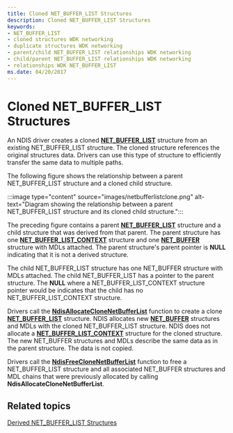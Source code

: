 ```yaml
---
title: Cloned NET_BUFFER_LIST Structures
description: Cloned NET_BUFFER_LIST Structures
keywords:
- NET_BUFFER_LIST
- cloned structures WDK networking
- duplicate structures WDK networking
- parent/child NET_BUFFER_LIST relationships WDK networking
- child/parent NET_BUFFER_LIST relationships WDK networking
- relationships WDK NET_BUFFER_LIST
ms.date: 04/20/2017
---
```


# Cloned NET\_BUFFER\_LIST Structures





An NDIS driver creates a cloned [**NET\_BUFFER\_LIST**](/windows-hardware/drivers/ddi/nbl/ns-nbl-net_buffer_list) structure from an existing NET\_BUFFER\_LIST structure. The cloned structure references the original structures data. Drivers can use this type of structure to efficiently transfer the same data to multiple paths.

The following figure shows the relationship between a parent NET\_BUFFER\_LIST structure and a cloned child structure.

:::image type="content" source="images/netbufferlistclone.png" alt-text="Diagram showing the relationship between a parent NET_BUFFER_LIST structure and its cloned child structure.":::

The preceding figure contains a parent [**NET\_BUFFER\_LIST**](/windows-hardware/drivers/ddi/nbl/ns-nbl-net_buffer_list) structure and a child structure that was derived from that parent. The parent structure has one [**NET\_BUFFER\_LIST\_CONTEXT**](/windows-hardware/drivers/ddi/nbl/ns-nbl-net_buffer_list_context) structure and one [**NET\_BUFFER**](/windows-hardware/drivers/ddi/nbl/ns-nbl-net_buffer) structure with MDLs attached. The parent structure's parent pointer is **NULL** indicating that it is not a derived structure.

The child NET\_BUFFER\_LIST structure has one NET\_BUFFER structure with MDLs attached. The child NET\_BUFFER\_LIST has a pointer to the parent structure. The **NULL** where a NET\_BUFFER\_LIST\_CONTEXT structure pointer would be indicates that the child has no NET\_BUFFER\_LIST\_CONTEXT structure.

Drivers call the [**NdisAllocateCloneNetBufferList**](/windows-hardware/drivers/ddi/nblapi/nf-nblapi-ndisallocateclonenetbufferlist) function to create a clone [**NET\_BUFFER\_LIST**](/windows-hardware/drivers/ddi/nbl/ns-nbl-net_buffer_list) structure. NDIS allocates new [**NET\_BUFFER**](/windows-hardware/drivers/ddi/nbl/ns-nbl-net_buffer) structures and MDLs with the cloned NET\_BUFFER\_LIST structure. NDIS does not allocate a [**NET\_BUFFER\_LIST\_CONTEXT**](/windows-hardware/drivers/ddi/nbl/ns-nbl-net_buffer_list_context) structure for the cloned structure. The new NET\_BUFFER structures and MDLs describe the same data as in the parent structure. The data is not copied.

Drivers call the [**NdisFreeCloneNetBufferList**](/windows-hardware/drivers/ddi/nblapi/nf-nblapi-ndisfreeclonenetbufferlist) function to free a NET\_BUFFER\_LIST structure and all associated NET\_BUFFER structures and MDL chains that were previously allocated by calling **NdisAllocateCloneNetBufferList**.

## Related topics


[Derived NET\_BUFFER\_LIST Structures](derived-net-buffer-list-structures.md)

 

